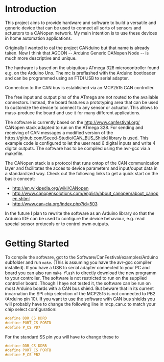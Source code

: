 Introduction
============
This project aims to provide hardware and software to build a versatile and generic device that can be used to connect all sorts of sensors and actuators to a CANopen network. My main intention is to use these devices in home automation applications.

Originally I wanted to cal the project CANduino but that name is already taken. Now I think that AGCON -- Arduino Generic CANopen Node -- is much more descriptive and unique.

The hardware is based on the ubiquitous ATmega 328 microcontroller found e.g. on the Arduino Uno. The mc is preflashed with the Arduino bootloader and can be programmed using an FTDI USB to serial adapter.

Connection to the CAN bus is established via an MCP2515 CAN controller.

The free input and output pins of the ATmega are not routed to the available connectors. Instead, the board features a prototyping area that can be used to customize the device to connect to any sensor or actuator. This allows to mass-produce the board and use it for many different applications.

The software is currently based on the http://www.canfestival.org/ CANopen stack adapted to run on the ATmega 328. For sending and receiving of CAN messages a modified version of the https://github.com/Seeed-Studio/CAN_BUS_Shield library is used. This example code is configured to let the user read 6 digital inputs and write 4 digital outputs. The software has to be compiled using the avr-gcc via a makefile.

The CANopen stack is a protocol that runs ontop of the CAN communication layer and facilitates the acces to device parameters and input/ouput data in a standardized way. Check out the following links to get a quick start on the basic concept:

* http://en.wikipedia.org/wiki/CANopen
* http://www.canopensolutions.com/english/about_canopen/about_canopen.shtml
* http://www.can-cia.org/index.php?id=503

In the future I plan to rewrite the software as an Arduino library so that the Arduino IDE can be used to configure the device behaviour, e.g. read special sensor protocols or to control pwm outputs.

Getting Started
===============
To compile the software, got to the Software/CanFestival/examples/Arduino subfolder and run ```make```. (This is assuming you have the avr-gcc compiler installed). If you have a USB to serial adapter connected to your PC and board you can also run ```make flash``` to directly download the new programm to your controller.
The software is not restricted to run on the supplied controller board. Though I haye not tested it, the software can be run on most Arduino boards with a CAN bus shield. But beware that in its current incarnation the SPI chip selection of the MCP2515 is not connected to PB2 (Arduino pin 10). If you want to use the software with CAN bus shields you will probably have to change the following line in mcp_can.c to match your chip select configuration:
```c
#define DDR_CS DDRD
#define PORT_CS PORTD
#define P_CS PD7
```

For the standard SS pin you will have to change these to
```c
#define DDR_CS DDRB
#define PORT_CS PORTB
#define P_CS PB2
```
